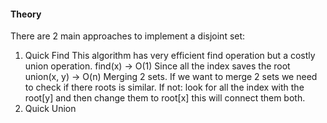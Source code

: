 #### Theory

There are 2 main approaches to implement a disjoint set:

1. Quick Find
    This algorithm has very efficient find operation but a costly union operation.
    find(x) -> O(1) 
        Since all the index saves the root
    union(x, y) -> O(n)
        Merging 2 sets.
        If we want to merge 2 sets we need to check if there roots is similar.
            If not:
                look for all the index with the root[y] and then change them to root[x]
                this will connect them both.
2. Quick Union
